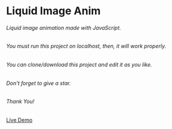 # Liquid Image Anim

###### Liquid image animation made with JavaScript.
###### You must run this project on localhost, then, it will work properly.
###### You can clone/download this project and edit it as you like.
###### Don't forget to give a star.
###### Thank You!
[Live Demo](https://liquid-image.web.app)
